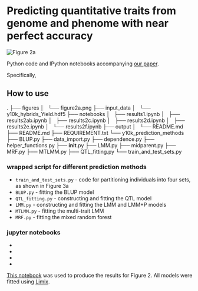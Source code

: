 # Predicting quantitative traits from genome and phenome with near perfect accuracy

![Figure 2a](figure2a.png)

Python code and IPython notebooks accompanying [our paper](http://biorxiv.org/content/early/2015/10/26/029868). 

Specifically, 

## How to use

.
├── figures
│   └── figure2a.png
├── input_data
│   └── y10k_hybrids_Yield.hdf5
├── notebooks
│   ├── results1.ipynb
│   ├── results2ab.ipynb
│   ├── results2c.ipynb
│   ├── results2d.ipynb
│   ├── results2e.ipynb
│   └── results2f.ipynb
├── output
│   └── README.md
├── README.md
├── REQUIREMENT.txt
└── y10k_prediction_methods
    ├── BLUP.py
    ├── data_import.py
    ├── dependence.py
    ├── helper_functions.py
    ├── __init__.py
    ├── LMM.py
    ├── midparent.py
    ├── MRF.py
    ├── MTLMM.py
    ├── QTL_fitting.py
    └── train_and_test_sets.py

### wrapped script for different prediction methods
- `train_and_test_sets.py` - code for partitioning individuals into four sets, as shown in Figure 3a
- `BLUP.py` - fitting the BLUP model
- `QTL_fitting.py` - constructing and fitting the QTL model
- `LMM.py` - constructing and fitting the LMM and LMM+P models
- `MTLMM.py` - fitting the multi-trait LMM
- `MRF.py` - fitting the mixed random forest

### jupyter notebooks
- 
-
-
- 

[This notebook](results2ab.ipynb) was used to produce the results for Figure 2. 
All models were fitted using [Limix](https://github.com/PMBio/limix). 

